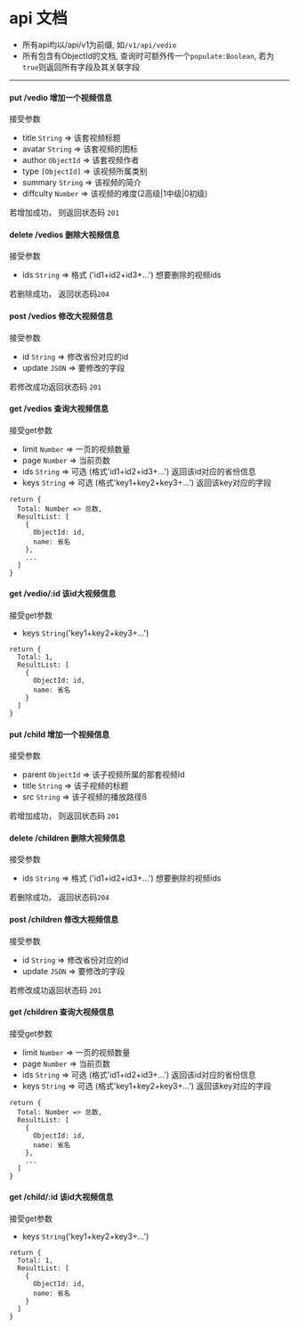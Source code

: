 # api 文档

- 所有api均以/api/v1为前缀, 如`/v1/api/vedio`
- 所有包含有ObjectId的文档, 查询时可额外传一个`populate:Boolean`, 若为`true`则返回所有字段及其关联字段

-------------------------------------------------------------------

#### put    /vedio  增加一个视频信息
接受参数
- title `String` => 该套视频标题
- avatar `String` => 该套视频的图标
- author `ObjectId` => 该套视频作者
- type `[ObjectId]` => 该视频所属类别
- summary `String` => 该视频的简介
- diffculty `Number` => 该视频的难度(2高级|1中级|0初级)

若增加成功， 则返回状态码 `201`

#### delete      /vedios  删除大视频信息
接受参数
- ids `String` => 格式 ('id1+id2+id3+...') 想要删除的视频ids

若删除成功， 返回状态码`204`

#### post    /vedios 修改大视频信息
接受参数
- id `String` => 修改省份对应的id
- update `JSON` => 要修改的字段

若修改成功返回状态码 `201`

#### get   /vedios 查询大视频信息
接受get参数
- limit `Number` => 一页的视频数量
- page `Number` => 当前页数
- ids `String` => 可选 (格式'id1+id2+id3+...') 返回该id对应的省份信息
- keys `String` => 可选 (格式'key1+key2+key3+...') 返回该key对应的字段

```
return {
  Total: Number => 总数,
  ResultList: [
    {
      ObjectId: id,
      name: 省名
    },
    ...
  ]
}
```

#### get  /vedio/:id 该id大视频信息

接受get参数
- keys `String`('key1+key2+key3+...')

```
return {
  Total: 1,
  ResultList: [
    {
      ObjectId: id,
      name: 省名
    }
  ]
}
```

#### put    /child  增加一个视频信息
接受参数
- parent `ObjectId` => 该子视频所属的那套视频Id
- title `String` => 该子视频的标题
- src `String` => 该子视频的播放路径ß

若增加成功， 则返回状态码 `201`

#### delete      /children  删除大视频信息
接受参数
- ids `String` => 格式 ('id1+id2+id3+...') 想要删除的视频ids

若删除成功， 返回状态码`204`

#### post    /children 修改大视频信息
接受参数
- id `String` => 修改省份对应的id
- update `JSON` => 要修改的字段

若修改成功返回状态码 `201`

#### get   /children 查询大视频信息
接受get参数
- limit `Number` => 一页的视频数量
- page `Number` => 当前页数
- ids `String` => 可选 (格式'id1+id2+id3+...') 返回该id对应的省份信息
- keys `String` => 可选 (格式'key1+key2+key3+...') 返回该key对应的字段

```
return {
  Total: Number => 总数,
  ResultList: [
    {
      ObjectId: id,
      name: 省名
    },
    ...
  ]
}
```

#### get  /child/:id 该id大视频信息

接受get参数
- keys `String`('key1+key2+key3+...')

```
return {
  Total: 1,
  ResultList: [
    {
      ObjectId: id,
      name: 省名
    }
  ]
}
```
